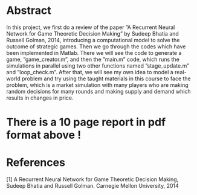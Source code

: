 # Abstract
In this project, we first do a review of the paper ”A Recurrent Neural Network for Game Theoretic Decision Making” by Sudeep Bhatia and Russell Golman, 2014, introducing a computational model to solve the outcome of strategic games. Then we go through the codes which have been implemented in Matlab. There we will see the code to generate a game, ”game_creator.m”, and then the ”main.m” code, which runs the simulations in parallel using two other functions named ”stage_update.m” and ”loop_check.m”. After that, we will see my own idea to model a real-world problem and try using the taught materials in this course to face the problem, which is a market simulation with many players who are making random decisions for many rounds and making supply and demand which results in changes in price.

# There is a 10 page report in pdf format above !


# References
[1] A Recurrent Neural Network for Game Theoretic Decision Making, Sudeep Bhatia and Russell Golman. Carnegie Mellon University, 2014
